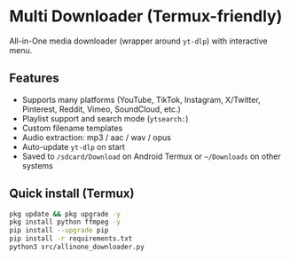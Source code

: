 # Multi Downloader (Termux-friendly)

All-in-One media downloader (wrapper around `yt-dlp`) with interactive menu.

## Features
- Supports many platforms (YouTube, TikTok, Instagram, X/Twitter, Pinterest, Reddit, Vimeo, SoundCloud, etc.)
- Playlist support and search mode (`ytsearch:`)
- Custom filename templates
- Audio extraction: mp3 / aac / wav / opus
- Auto-update `yt-dlp` on start
- Saved to `/sdcard/Download` on Android Termux or `~/Downloads` on other systems

## Quick install (Termux)
```bash
pkg update && pkg upgrade -y
pkg install python ffmpeg -y
pip install --upgrade pip
pip install -r requirements.txt
python3 src/allinone_downloader.py
